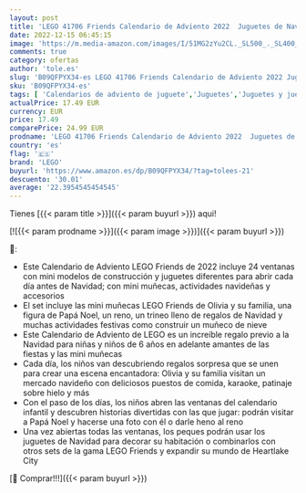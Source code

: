```yaml
---
layout: post
title: 'LEGO 41706 Friends Calendario de Adviento 2022  Juguetes de Navidad  Set con Figura de Papá Noel  Muñeco de Nieve y Mini Muñeca Olivia  Regalos para Niños'
date: 2022-12-15 06:45:15
image: 'https://m.media-amazon.com/images/I/51MG2zYu2CL._SL500_._SL400_.jpg'
comments: true
category: ofertas
author: 'tole.es'
slug: 'B09QFPYX34-es LEGO 41706 Friends Calendario de Adviento 2022 Juguetes de...'
sku: 'B09QFPYX34-es'
tags: [ 'Calendarios de adviento de juguete','Juguetes','Juguetes y juegos','adviento','lego','navidad','🇪🇸', ]
actualPrice: 17.49 EUR
currency: EUR
price: 17.49
comparePrice: 24.99 EUR
prodname: 'LEGO 41706 Friends Calendario de Adviento 2022  Juguetes de Navidad  Set con Figura de Papá Noel  Muñeco de Nieve y Mini Muñeca Olivia  Regalos para Niños'
country: 'es'
flag: '🇪🇸'
brand: 'LEGO'
buyurl: 'https://www.amazon.es/dp/B09QFPYX34/?tag=tolees-21'
descuento: '30.01'
average: '22.3954545454545'
---
```


Tienes [{{< param title >}}]({{< param buyurl >}}) aqui!

[![{{< param prodname >}}]({{< param image >}})]({{< param buyurl >}})

🔎:

- Este Calendario de Adviento LEGO Friends de 2022 incluye 24 ventanas con mini modelos de construcción y juguetes diferentes para abrir cada día antes de Navidad; con mini muñecas, actividades navideñas y accesorios
- El set incluye las mini muñecas LEGO Friends de Olivia y su familia, una figura de Papá Noel, un reno, un trineo lleno de regalos de Navidad y muchas actividades festivas como construir un muñeco de nieve
- Este Calendario de Adviento de LEGO es un increíble regalo previo a la Navidad para niñas y niños de 6 años en adelante amantes de las fiestas y las mini muñecas
- Cada día, los niños van descubriendo regalos sorpresa que se unen para crear una escena encantadora: Olivia y su familia visitan un mercado navideño con deliciosos puestos de comida, karaoke, patinaje sobre hielo y más
- Con el paso de los días, los niños abren las ventanas del calendario infantil y descubren historias divertidas con las que jugar: podrán visitar a Papá Noel y hacerse una foto con él o darle heno al reno
- Una vez abiertas todas las ventanas, los peques podrán usar los juguetes de Navidad para decorar su habitación o combinarlos con otros sets de la gama LEGO Friends y expandir su mundo de Heartlake City

[🛒 Comprar!!!]({{< param buyurl >}})
